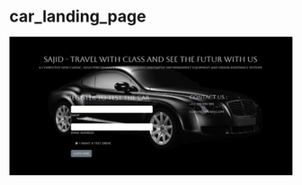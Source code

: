 ﻿# car_landing_page
![alt text](https://github.com/Otmane-debug/car_landing_page/blob/main/see.png)
